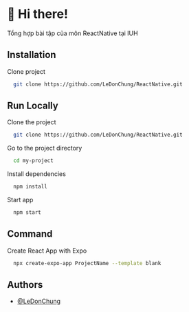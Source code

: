 
# 👋 Hi there!

Tổng hợp bài tập của môn ReactNative tại IUH
## Installation

Clone project

```bash
  git clone https://github.com/LeDonChung/ReactNative.git
```





    
## Run Locally

Clone the project

```bash
  git clone https://github.com/LeDonChung/ReactNative.git
```

Go to the project directory

```bash
  cd my-project
```

Install dependencies

```bash
  npm install
```

Start app

```bash
  npm start
```



## Command

Create React App with Expo

```bash
  npx create-expo-app ProjectName --template blank
```


## Authors

- [@LeDonChung](https://github.com/LeDonChung)

